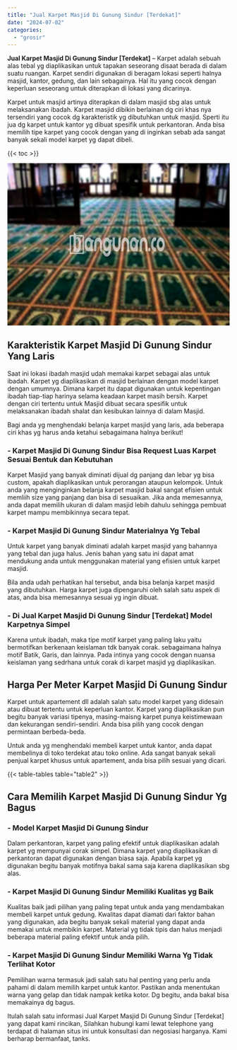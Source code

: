 ```yaml
---
title: "Jual Karpet Masjid Di Gunung Sindur [Terdekat]"
date: "2024-07-02"
categories: 
  - "grosir"
---
```


**Jual Karpet Masjid Di Gunung Sindur \[Terdekat\]** – Karpet adalah sebuah alas tebal yg diaplikasikan untuk tapakan seseorang disaat berada di dalam suatu ruangan. Karpet sendiri digunakan di beragam lokasi seperti halnya masjid, kantor, gedung, dan lain sebagainya. Hal itu yang cocok dengan keperluan seseorang untuk diterapkan di lokasi yang dicarinya.

Karpet untuk masjid artinya diterapkan di dalam masjid sbg alas untuk melaksanakan ibadah. Karpet masjid dibikin berlainan dg ciri khas nya tersendiri yang cocok dg karakteristik yg dibutuhkan untuk masjid. Sperti itu jua dg karpet untuk kantor yg dibuat spesifik untuk perkantoran. Anda bisa memilih tipe karpet yang cocok dengan yang di inginkan sebab ada sangat banyak sekali model karpet yg dapat dibeli.

{{< toc >}}

![Jual Karpet Masjid Di Gunung Sindur [Terdekat]](/images/grosir-karpet-murah-62.png)

## Karakteristik Karpet Masjid Di Gunung Sindur Yang Laris

Saat ini lokasi ibadah masjid udah memakai karpet sebagai alas untuk ibadah. Karpet yg diaplikasikan di masjid berlainan dengan model karpet dengan umumnya. Dimana karpet itu dapat digunakan untuk kepentingan ibadah tiap-tiap harinya selama keadaan karpet masih bersih. Karpet dengan ciri tertentu untuk Masjid dibuat secara spesifik untuk melaksanakan ibadah shalat dan kesibukan lainnya di dalam Masjid.

Bagi anda yg menghendaki belanja karpet masjid yang laris, ada beberapa ciri khas yg harus anda ketahui sebagaimana halnya berikut!

### \- Karpet Masjid Di Gunung Sindur Bisa Request Luas Karpet Sesuai Bentuk dan Kebutuhan

Karpet Masjid yang banyak diminati dijual dg panjang dan lebar yg bisa custom, apakah diaplikasikan untuk perorangan ataupun kelompok. Untuk anda yang menginginkan belanja karpet masjid bakal sangat efisien untuk memliih size yang panjang dan bisa di sesuaikan. Jika anda memesannya, anda dapat memilih ukuran di dalam masjid lebih dahulu sehingga pembuat karpet mampu membikinnya secara tepat.

### \- Karpet Masjid Di Gunung Sindur Materialnya Yg Tebal

Untuk karpet yang banyak diminati adalah karpet masjid yang bahannya yang tebal dan juga halus. Jenis bahan yang satu ini dapat amat mendukung anda untuk menggunakan material yang efisien untuk karpet masjid.

Bila anda udah perhatikan hal tersebut, anda bisa belanja karpet masjid yang dibutuhkan. Harga karpet juga dipengaruhi oleh salah satu aspek di atas, anda bisa memesannya sesuai yg ingin dibuat.

### \- Di Jual Karpet Masjid Di Gunung Sindur \[Terdekat\] Model Karpetnya Simpel

Karena untuk ibadah, maka tipe motif karpet yang paling laku yaitu bermotifkan berkenaan keislaman tdk banyak corak. sebagaimana halnya motif Batik, Garis, dan lainnya. Pada intinya yang cocok dengan nuansa keislaman yang sedrhana untuk corak di karpet masjid yg diaplikasikan.

## Harga Per Meter Karpet Masjid Di Gunung Sindur

Karpet untuk apartement dll adalah salah satu model karpet yang didesain atau dibuat tertentu untuk keperluan kantor. Karpet yang diaplikasikan pun begitu banyak variasi tipenya, masing-maisng karpet punya keistimewaan dan kekurangan sendiri-sendiri. Anda bisa pilih yang cocok dengan permintaan berbeda-beda.

Untuk anda yg menghendaki membeli karpet untuk kantor, anda dapat membelinya di toko terdekat atau toko online. Ada sangat banyak sekali penjual karpet khusus untuk apartement, anda bisa pilih sesuai yang dicari.

{{< table-tables table="table2" >}}

## Cara Memilih Karpet Masjid Di Gunung Sindur Yg Bagus

### \- Model Karpet Masjid Di Gunung Sindur

Dalam perkantoran, karpet yang paling efektif untuk diaplikasikan adalah karpet yg mempunyai corak simpel. Dimana karpet yang diaplikasikan di perkantoran dapat digunakan dengan biasa saja. Apabila karpet yg digunakan begitu banyak motifnya bakal sama saja karena diaplikasikan sbg alas.

### \- Karpet Masjid Di Gunung Sindur Memiliki Kualitas yg Baik

Kualitas baik jadi pilihan yang paling tepat untuk anda yang mendambakan membeli karpet untuk gedung. Kwalitas dapat diamati dari faktor bahan yang digunakan, ada begitu banyak sekali material yang dapat anda memakai untuk membikin karpet. Material yg tidak tipis dan halus menjadi beberapa material paling efektif untuk anda pilih.

### \- Karpet Masjid Di Gunung Sindur Memiliki Warna Yg Tidak Terlihat Kotor

Pemilihan warna termasuk jadi salah satu hal penting yang perlu anda pahami di dalam memilih karpet untuk kantor. Pastikan anda menentukan warna yang gelap dan tidak nampak ketika kotor. Dg begitu, anda bakal bisa memakainya dg bagus.

Itulah salah satu informasi Jual Karpet Masjid Di Gunung Sindur \[Terdekat\] yang dapat kami rincikan, Silahkan hubungi kami lewat telephone yang terdapat di halaman situs ini untuk konsultasi dan negosiasi harganya. Kami berharap bermanfaat, tanks.
